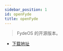 ```yaml
---
sidebar_position: 1
id: openFyde
title: openFyde
---
```

> FydeOS 的开源版本。

- [下载地址](https://github.com/openFyde/overlay-fydetab_duo-openfyde/releases)